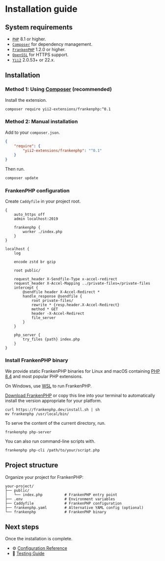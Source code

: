 # Installation guide

## System requirements

- [`PHP`](https://www.php.net/downloads) 8.1 or higher.
- [`Composer`](https://getcomposer.org/download/) for dependency management.
- [`FrankenPHP`](https://github.com/dunglas/frankenphp) 1.2.0 or higher.
- [`OpenSSL`](https://www.openssl.org/) for HTTPS support.
- [`Yii2`](https://github.com/yiisoft/yii2) 2.0.53+ or 22.x.

## Installation

### Method 1: Using [Composer](https://getcomposer.org/download/) (recommended)

Install the extension.

```bash
composer require yii2-extensions/frankenphp:^0.1
```

### Method 2: Manual installation

Add to your `composer.json`.

```json
{
    "require": {
        "yii2-extensions/frankenphp": "^0.1"
    }
}
```

Then run.

```bash
composer update
```

### FrankenPHP configuration

Create `Caddyfile` in your project root.

```caddyfile
{
    auto_https off
    admin localhost:2019

	frankenphp {
		worker ./index.php
	}
}

localhost {
	log

	encode zstd br gzip

	root public/

	request_header X-Sendfile-Type x-accel-redirect
	request_header X-Accel-Mapping ../private-files=/private-files
	intercept {
		@sendfile header X-Accel-Redirect *
		handle_response @sendfile {
			root private-files/
			rewrite * {resp.header.X-Accel-Redirect}
			method * GET
			header -X-Accel-Redirect
			file_server
		}
	}

	php_server {
		try_files {path} index.php
	}
}
```

### Install FrankenPHP binary

We provide static FrankenPHP binaries for Linux and macOS containing [PHP 8.4](https://www.php.net/releases/8.4/en.php) 
and most popular PHP extensions.

On Windows, use [WSL](https://learn.microsoft.com/windows/wsl/) to run FrankenPHP.

[Download FrankenPHP](https://github.com/php/frankenphp/releases) or copy this line into your terminal to automatically
install the version appropriate for your platform.

```console
curl https://frankenphp.dev/install.sh | sh
mv frankenphp /usr/local/bin/
```

To serve the content of the current directory, run.
```console
frankenphp php-server
```

You can also run command-line scripts with.
```console
frankenphp php-cli /path/to/your/script.php
```

## Project structure

Organize your project for FrankenPHP:

```text
your-project/
├── public/
│   └── index.php          # FrankenPHP entry point
├── .env                   # Environment variables
├── Caddyfile              # FrankenPHP configuration
├── frankenphp.yaml        # Alternative YAML config (optional)
└── frankenphp             # FrankenPHP binary
```

## Next steps

Once the installation is complete.

- ⚙️ [Configuration Reference](configuration.md)
- 🧪 [Testing Guide](testing.md)
